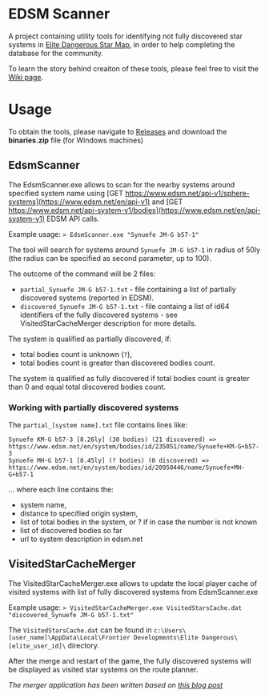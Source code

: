 # EDSM Scanner

A project containing utility tools for identifying not fully discovered star systems in [Elite Dangerous Star Map](https://www.edsm.net/), in order to help completing the database for the community.

To learn the story behind creaiton of these tools, please feel free to visit the [Wiki page](https://github.com/Suremaker/edsm_scanner/wiki).

# Usage

To obtain the tools, please navigate to [Releases](https://github.com/Suremaker/edsm_scanner/releases/) and download the **binaries.zip** file (for Windows machines)

## EdsmScanner

The EdsmScanner.exe allows to scan for the nearby systems around specified system name using [GET https://www.edsm.net/api-v1/sphere-systems](https://www.edsm.net/en/api-v1) and [GET https://www.edsm.net/api-system-v1/bodies](https://www.edsm.net/en/api-system-v1) EDSM API calls.

Example usage: `> EdsmScanner.exe "Synuefe JM-G b57-1"`

The tool will search for systems around `Synuefe JM-G b57-1` in radius of 50ly (the radius can be specified as second parameter, up to 100).

The outcome of the command will be 2 files:
* `partial_Synuefe JM-G b57-1.txt` - file containing a list of partially discovered systems (reported in EDSM).
* `discovered_Synuefe JM-G b57-1.txt` - file containg a list of id64 identifiers of the fully discovered systems - see VisitedStarCacheMerger description for more details.

The system is qualified as partially discovered, if:
* total bodies count is unknown (`?`),
* total bodies count is greater than discovered bodies count.

The system is qualified as fully discovered if total bodies count is greater than 0 and equal total discovered bodies count.

### Working with partially discovered systems
The `partial_[system name].txt` file contains lines like:
```
Synuefe KM-G b57-3 [8.26ly] (30 bodies) (21 discovered) => https://www.edsm.net/en/system/bodies/id/235051/name/Synuefe+KM-G+b57-3
Synuefe MH-G b57-1 [8.45ly] (? bodies) (0 discovered) => https://www.edsm.net/en/system/bodies/id/20950446/name/Synuefe+MH-G+b57-1
```
... where each line contains the:
* system name, 
* distance to specified origin system,
* list of total bodies in the system, or ? if in case the number is not known
* list of discovered bodies so far
* url to system description in edsm.net


## VisitedStarCacheMerger

The VisitedStarCacheMerger.exe allows to update the local player cache of visited systems with list of fully discovered systems from EdsmScanner.exe

Example usage: `> VisitedStarCacheMerger.exe VisitedStarsCache.dat "discovered_Synuefe JM-G b57-1.txt"`

The `VisitedStarsCache.dat` can be found in `c:\Users\[user_name]\AppData\Local\Frontier Developments\Elite Dangerous\[elite_user_id]\` directory.

After the merge and restart of the game, the fully discovered systems will be displayed as visited star systems on the route planner.

*The merger application has been written based on [this blog post](https://forums.frontier.co.uk/threads/visited-stars-galaxy-map-visitedstarscache-dat-playing-on-multiple-pc.509263/#post-7750676)*
